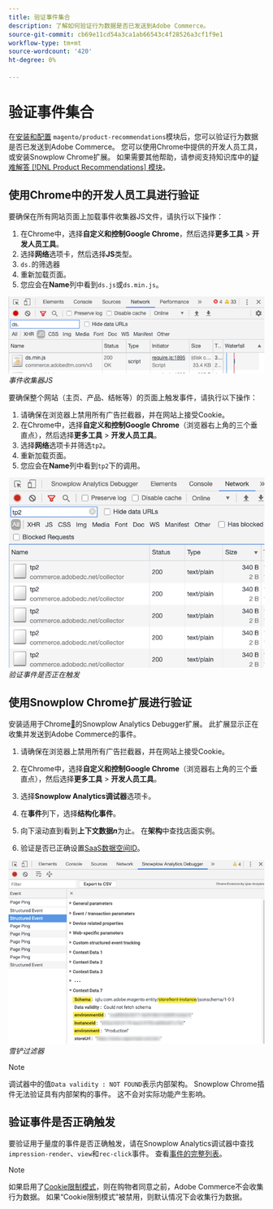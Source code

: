 ```yaml
---
title: 验证事件集合
description: 了解如何验证行为数据是否已发送到Adobe Commerce。
source-git-commit: cb69e11cd54a3ca1ab66543c4f28526a3cf1f9e1
workflow-type: tm+mt
source-wordcount: '420'
ht-degree: 0%

---
```


# 验证事件集合

在[安装和配置](install-configure.md) `magento/product-recommendations`模块后，您可以验证行为数据是否已发送到Adobe Commerce。 您可以使用Chrome中提供的开发人员工具，或安装Snowplow Chrome扩展。 如果需要其他帮助，请参阅支持知识库中的[疑难解答 [!DNL Product Recommendations] 模块](https://experienceleague.adobe.com/docs/commerce-knowledge-base/kb/troubleshooting/miscellaneous/troubleshoot-product-recommendations-module-in-magento-commerce.html)。

## 使用Chrome中的开发人员工具进行验证

要确保在所有网站页面上加载事件收集器JS文件，请执行以下操作：

1. 在Chrome中，选择&#x200B;**自定义和控制Google Chrome**，然后选择&#x200B;**更多工具** > **开发人员工具**。
1. 选择&#x200B;**网络**&#x200B;选项卡，然后选择&#x200B;**JS**&#x200B;类型。
1. `ds.`的筛选器
1. 重新加载页面。
1. 您应会在&#x200B;**Name**&#x200B;列中看到`ds.js`或`ds.min.js`。

![事件收集器JS](assets/filter-ds.png)
_事件收集器JS_

要确保整个网站（主页、产品、结帐等）的页面上触发事件，请执行以下操作：

1. 请确保在浏览器上禁用所有广告拦截器，并在网站上接受Cookie。
1. 在Chrome中，选择&#x200B;**自定义和控制Google Chrome**（浏览器右上角的三个垂直点），然后选择&#x200B;**更多工具** > **开发人员工具**。
1. 选择&#x200B;**网络**&#x200B;选项卡并筛选`tp2`。
1. 重新加载页面。
1. 您应会在&#x200B;**Name**&#x200B;列中看到`tp2`下的调用。

![正在触发事件](assets/filter-tp2.png)
_验证事件是否正在触发_

## 使用Snowplow Chrome扩展进行验证

安装适用于Chrome[&#128279;](https://chrome.google.com/webstore/detail/snowplow-analytics-debugg/jbnlcgeengmijcghameodeaenefieedm)的Snowplow Analytics Debugger扩展。 此扩展显示正在收集并发送到Adobe Commerce的事件。

1. 请确保在浏览器上禁用所有广告拦截器，并在网站上接受Cookie。

1. 在Chrome中，选择&#x200B;**自定义和控制Google Chrome**（浏览器右上角的三个垂直点），然后选择&#x200B;**更多工具** > **开发人员工具**。

1. 选择&#x200B;**Snowplow Analytics调试器**&#x200B;选项卡。

1. 在&#x200B;**事件**&#x200B;列下，选择&#x200B;**结构化事件**。

1. 向下滚动直到看到&#x200B;**上下文数据&#x200B;_n_**&#x200B;为止。 在&#x200B;**架构**&#x200B;中查找店面实例。

1. 验证是否已正确设置[SaaS数据空间ID](https://experienceleague.adobe.com/docs/commerce-admin/config/services/saas.html)。

![雪铲过滤器](assets/snowplow-filter.png)
_雪铲过滤器_

>[!NOTE]
>
> 调试器中的值`Data validity : NOT FOUND`表示内部架构。 Snowplow Chrome插件无法验证具有内部架构的事件。 这不会对实际功能产生影响。

## 验证事件是否正确触发

要验证用于量度的事件是否正确触发，请在Snowplow Analytics调试器中查找`impression-render`、`view`和`rec-click`事件。 查看[事件的完整列表](https://experienceleague.adobe.com/docs/commerce/product-recommendations/developer/events.html)。

>[!NOTE]
>
> 如果启用了[Cookie限制模式](https://experienceleague.adobe.com/docs/commerce-admin/start/compliance/privacy/compliance-cookie-law.html)，则在购物者同意之前，Adobe Commerce不会收集行为数据。 如果“Cookie限制模式”被禁用，则默认情况下会收集行为数据。
